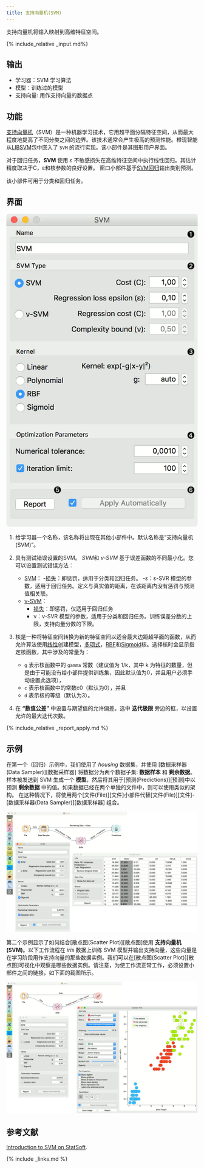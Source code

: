 ```yaml
---
title: 支持向量机(SVM)
---
```


支持向量机将输入映射到高维特征空间。






{% include_relative _input.md%}

## 输出

- 学习器：SVM 学习算法
- 模型：训练过的模型
- 支持向量: 用作支持向量的数据点


## 功能
[支持向量机](https://en.wikipedia.org/wiki/Support_vector_machine)（SVM）是一种机器学习技术，它用超平面分隔特征空间，从而最大程度地提高了不同分类之间的边界。该技术通常会产生极高的预测性能。橙现智能从[LIBSVM](https://www.csie.ntu.edu.tw/~cjlin/libsvm/)包中嵌入了 `SVM` 的流行实现。该小部件是其图形用户界面。

对于回归任务，**SVM** 使用 *ε* 不敏感损失在高维特征空间中执行线性回归。其估计精度取决于C，ε和核参数的良好设置。 窗口小部件基于[SVM回归](https://en.wikipedia.org/wiki/Support_vector_machine#Regression)输出类别预测。

该小部件可用于分类和回归任务。


## 界面
![](/assets/images/model/SVM-stamped.png.webp)

1. 给学习器一个名称，该名称将出现在其他小部件中。默认名称是“支持向量机(SVM)”。
2. 具有测试错误设置的SVM。 *SVM*和 *ν-SVM* 基于误差函数的不同最小化。您可以设置测试错误方法：
   - [SVM](http://scikit-learn.org/stable/modules/generated/sklearn.svm.SVR.html)：
      -[损失](http://www.quora.com/What-are-C-and-gamma-with-regards-to-a-support-vector-machine)：即惩罚，适用于分类和回归任务。
      -ε：ε-SVR 模型的参数，适用于回归任务。定义与真实值的距离，在该距离内没有惩罚与预测值相关联。
   - [ν-SVM](http://scikit-learn.org/stable/modules/generated/sklearn.svm.NuSVR.html#sklearn.svm.NuSVR)：
      - [损失](http://www.quora.com/What-are-C-and-gamma-with-regards-to-a-support-vector-machine)：即惩罚，仅适用于回归任务
      - ν：ν-SVR 模型的参数，适用于分类和回归任务。训练误差分数的上限，支持向量分数的下限。

3. 核是一种将特征空间转换为新的特征空间以适合最大边距超平面的函数，从而允许算法使用[线性](https://en.wikipedia.org/wiki/Linear_model)创建模型，[多项式](https://en.wikipedia.org/wiki/Polynomial_kernel)，[RBF](https://en.wikipedia.org/wiki/Radial_basis_function_kernel)和[Sigmoid](http://crsouza.com/2010/03/kernel-functions-for-machine-learning-applications/#sigmoid)核。选择核时会显示指定核函数，其中涉及的常量为：
   - `g` 表示核函数中的 `gamma` 常数（建议值为 1/k，其中 k 为特征的数量，但是由于可能没有给小部件提供训练集，因此默认值为0，并且用户必须手动设置此选项），
   - `c` 表示核函数中的常数c0（默认为0），并且
   - `d` 表示核的等级（默认为3）。
4. 在 **“数值公差”** 中设置与期望值的允许偏差。选中 **迭代极限** 旁边的框，以设置允许的最大迭代次数。

{% include_relative _report_apply.md %}

## 示例

在第一个（回归）示例中，我们使用了 *housing* 数据集，并使用 [数据采样器(Data Sampler)][数据采样器] 将数据分为两个数据子集: **数据样本** 和 **剩余数据**。 样本被发送到 SVM 生成一个 **模型**，然后将其用于[预测(Predictions)][预测]中以预测 **剩余数据** 中的值。如果数据已经在两个单独的文件中，则可以使用类似的架构。 在这种情况下，将使用两个[文件(File)][文件]小部件代替[文件(File)][文件]- [数据采样器(Data Sampler)][数据采样器] 组合。

![](/assets/images/model/SVM-Predictions.png.webp)

第二个示例显示了如何结合[散点图(Scatter Plot)][散点图]使用 **支持向量机(SVM)**。以下工作流程在 *iris* 数据上训练 SVM 模型并输出支持向量，这些向量是在学习阶段用作支持向量的那些数据实例。我们可以在[散点图(Scatter Plot)][散点图]可视化中观察是哪些数据实例。请注意，为使工作流正常工作，必须设置小部件之间的链接，如下面的截图所示。


![](/assets/images/model/SVM-support-vectors.png.webp)

## 参考文献

[Introduction to SVM on StatSoft](http://www.statsoft.com/Textbook/Support-Vector-Machines).

{% include _links.md %}